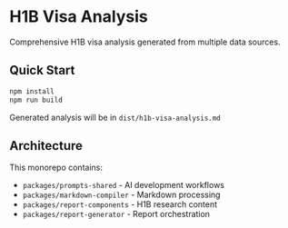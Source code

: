 # H1B Visa Analysis

Comprehensive H1B visa analysis generated from multiple data sources.

## Quick Start

```bash
npm install
npm run build
```

Generated analysis will be in `dist/h1b-visa-analysis.md`

## Architecture

This monorepo contains:
- `packages/prompts-shared` - AI development workflows
- `packages/markdown-compiler` - Markdown processing
- `packages/report-components` - H1B research content
- `packages/report-generator` - Report orchestration